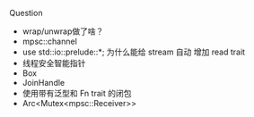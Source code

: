 Question

- wrap/unwrap做了啥？
- mpsc::channel
- use std::io::prelude::*; 为什么能给 stream 自动 增加 read trait
- 线程安全智能指针
- Box
- JoinHandle
- 使用带有泛型和 Fn trait 的闭包
- Arc<Mutex<mpsc::Receiver<Job>>>